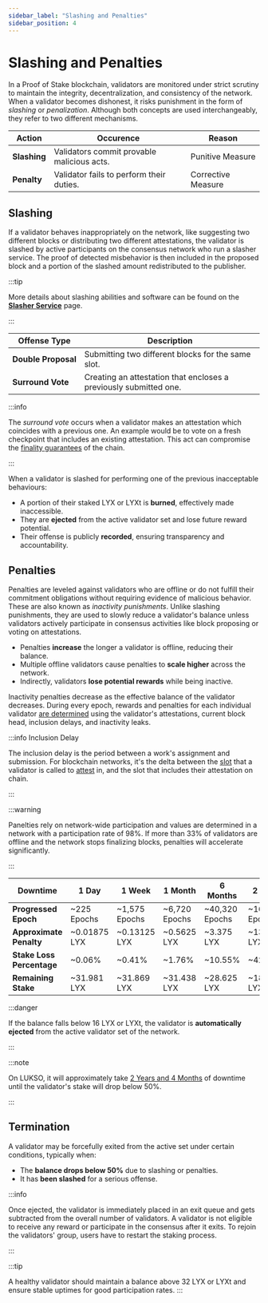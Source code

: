 ```yaml
---
sidebar_label: "Slashing and Penalties"
sidebar_position: 4
---
```


# Slashing and Penalties

In a Proof of Stake blockchain, validators are monitored under strict scrutiny to maintain the integrity, decentralization, and consistency of the network. When a validator becomes dishonest, it risks punishment in the form of _slashing_ or _penalization_. Although both concepts are used interchangeably, they refer to two different mechanisms.

| Action       | Occurence                                  | Reason             |
| ------------ | ------------------------------------------ | ------------------ |
| **Slashing** | Validators commit provable malicious acts. | Punitive Measure   |
| **Penalty**  | Validator fails to perform their duties.   | Corrective Measure |

## Slashing

If a validator behaves inappropriately on the network, like suggesting two different blocks or distributing two different attestations, the validator is slashed by active participants on the consensus network who run a slasher service. The proof of detected misbehavior is then included in the proposed block and a portion of the slashed amount redistributed to the publisher.

:::tip

More details about slashing abilities and software can be found on the [**Slasher Service**](/docs/theory/node-operation/slasher-service.md) page.

:::

| Offense Type                       | Description                                                       |
| ---------------------------------- | ----------------------------------------------------------------- |
| <nobr> **Double Proposal** </nobr> | Submitting two different blocks for the same slot.                |
| <nobr> **Surround Vote** </nobr>   | Creating an attestation that encloses a previously submitted one. |

:::info

The _surround vote_ occurs when a validator makes an attestation which coincides with a previous one. An example would be to vote on a fresh checkpoint that includes an existing attestation.
This act can compromise the [finality guarantees](/docs/theory/blockchain-knowledge/proof-of-stake.md) of the chain.

:::

When a validator is slashed for performing one of the previous inacceptable behaviours:

- A portion of their staked LYX or LYXt is **burned**, effectively made inaccessible.
- They are **ejected** from the active validator set and lose future reward potential.
- Their offense is publicly **recorded**, ensuring transparency and accountability.

## Penalties

Penalties are leveled against validators who are offline or do not fulfill their commitment obligations without requiring evidence of malicious behavior. These are also known as _inactivity punishments_. Unlike slashing punishments, they are used to slowly reduce a validator's balance unless validators actively participate in consensus activities like block proposing or voting on attestations.

- Penalties **increase** the longer a validator is offline, reducing their balance.
- Multiple offline validators cause penalties to **scale higher** across the network.
- Indirectly, validators **lose potential rewards** while being inactive.

Inactivity penalties decrease as the effective balance of the validator decreases. During every epoch, rewards and penalties for each individual validator [are determined](https://alonmuroch-65570.medium.com/how-long-will-it-take-an-inactive-eth2-validator-to-get-ejected-a6ce8f98fd1c) using the validator's attestations, current block head, inclusion delays, and inactivity leaks.

:::info Inclusion Delay

The inclusion delay is the period between a work's assignment and submission. For blockchain networks, it's the delta between the [slot](/docs/theory/blockchain-knowledge/proof-of-stake.md) that a validator is called to [attest](/docs/theory/blockchain-knowledge/proof-of-stake.md) in, and the slot that includes their attestation on chain.

:::

:::warning

Panelties rely on network-wide participation and values are determined in a network with a participation rate of 98%. If more than 33% of validators are offline and the network stops finalizing blocks, penalties will accelerate significantly.

:::

| Downtime                  | 1 Day        | 1 Week        | 1 Month       | 6 Months       | 2 Years         |
| ------------------------- | ------------ | ------------- | ------------- | -------------- | --------------- |
| **Progressed Epoch**      | ~225 Epochs  | ~1,575 Epochs | ~6,720 Epochs | ~40,320 Epochs | ~161,280 Epochs |
| **Approximate Penalty**   | ~0.01875 LYX | ~0.13125 LYX  | ~0.5625 LYX   | ~3.375 LYX     | ~13.70 LYX      |
| **Stake Loss Percentage** | ~0.06%       | ~0.41%        | ~1.76%        | ~10.55%        | ~42.81%         |
| **Remaining Stake**       | ~31.981 LYX  | ~31.869 LYX   | ~31.438 LYX   | ~28.625 LYX    | ~18.30 LYX      |

:::danger

If the balance falls below 16 LYX or LYXt, the validator is **automatically ejected** from the active validator set of the network.

:::

:::note

On LUKSO, it will approximately take [2 Years and 4 Months](https://explorer.consensus.testnet.lukso.network/validator/903e80371518c7a3e7cb1a4705437f19329f75f0f20f5688ec9bbe38d23870e8e210fdbde332e78f988e67372918dfd7#charts) of downtime until the validator's stake will drop below 50%.

:::

## Termination

A validator may be forcefully exited from the active set under certain conditions, typically when:

- The **balance drops below 50%** due to slashing or penalties.
- It has **been slashed** for a serious offense.

:::info

Once ejected, the validator is immediately placed in an exit queue and gets subtracted from the overall number of validators. A validator is not eligible to receive any reward or participate in the consensus after it exits. To rejoin the validators' group, users have to restart the staking process.

:::

:::tip

A healthy validator should maintain a balance above 32 LYX or LYXt and ensure stable uptimes for good participation rates.
:::
